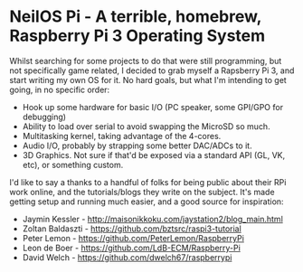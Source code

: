 NeilOS Pi - A terrible, homebrew, Raspberry Pi 3 Operating System
=================================================================

Whilst searching for some projects to do that were still programming, but not
specifically game related, I decided to grab myself a Rapsberry Pi 3, and start
writing my own OS for it. No hard goals, but what I'm intending to get going,
in no specific order:
- Hook up some hardware for basic I/O (PC speaker, some GPI/GPO for debugging)
- Ability to load over serial to avoid swapping the MicroSD so much.
- Multitasking kernel, taking advantage of the 4-cores.
- Audio I/O, probably by strapping some better DAC/ADCs to it.
- 3D Graphics. Not sure if that'd be exposed via a standard API (GL, VK, etc), or something custom.

I'd like to say a thanks to a handful of folks for being public about their RPi work online,
and the tutorials/blogs they write on the subject. It's made getting setup and running much
easier, and a good source for inspiration:
- Jaymin Kessler - http://maisonikkoku.com/jaystation2/blog_main.html
- Zoltan Baldaszti - https://github.com/bztsrc/raspi3-tutorial
- Peter Lemon - https://github.com/PeterLemon/RaspberryPi
- Leon de Boer - https://github.com/LdB-ECM/Raspberry-Pi
- David Welch - https://github.com/dwelch67/raspberrypi
